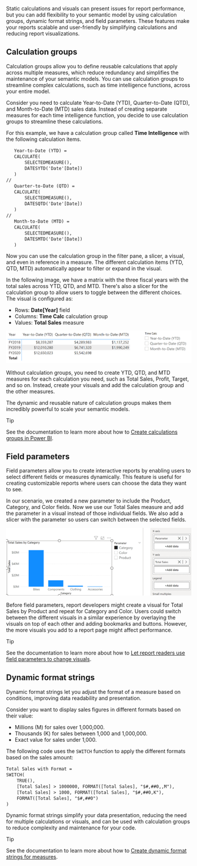 Static calculations and visuals can present issues for report performance, but you can add flexibility to your semantic model by using calculation groups, dynamic format strings, and field parameters. These features make your reports scalable and user-friendly by simplifying calculations and reducing report visualizations.

## Calculation groups

Calculation groups allow you to define reusable calculations that apply across multiple measures, which reduce redundancy and simplifies the maintenance of your semantic models. You can use calculation groups to streamline complex calculations, such as time intelligence functions, across your entire model.

Consider you need to calculate Year-to-Date (YTD), Quarter-to-Date (QTD), and Month-to-Date (MTD) sales data. Instead of creating separate measures for each time intelligence function, you decide to use calculation groups to streamline these calculations.

For this example, we have a calculation group called **Time Intelligence** with the following calculation items.

```DAX
   Year-to-Date (YTD) = 
   CALCULATE(
       SELECTEDMEASURE(),
       DATESYTD('Date'[Date])
   )
//
   Quarter-to-Date (QTD) = 
   CALCULATE(
       SELECTEDMEASURE(),
       DATESQTD('Date'[Date])
   )
//
   Month-to-Date (MTD) = 
   CALCULATE(
       SELECTEDMEASURE(),
       DATESMTD('Date'[Date])
   )
```

Now you can use the calculation group in the filter pane, a slicer, a visual, and even in reference in a measure. The different calculation items (YTD, QTD, MTD) automatically appear to filter or expand in the visual.

In the following image, we have a matrix with the three fiscal years with the total sales across YTD, QTD, and MTD. There's also a slicer for the calculation group to allow users to toggle between the different choices. The visual is configured as:

- Rows: **Date[Year]** field
- Columns: **Time Calc** calculation group
- Values: **Total Sales** measure

![Screenshot of the matrix visual showing the Total Sales for YTD, QTD, and MTD for each year.](../media/calculation-group-matrix.png)

Without calculation groups, you need to create YTD, QTD, and MTD measures for each calculation you need, such as Total Sales, Profit, Target, and so on. Instead, create your visuals and add the calculation group and the other measures.

The dynamic and reusable nature of calculation groups makes them incredibly powerful to scale your semantic models.

> [!TIP]
> See the documentation to learn more about how to [Create calculations groups in Power BI](/power-bi/transform-model/calculation-groups).

## Field parameters

Field parameters allow you to create interactive reports by enabling users to select different fields or measures dynamically. This feature is useful for creating customizable reports where users can choose the data they want to see.

In our scenario, we created a new parameter to include the Product, Category, and Color fields. Now we use our Total Sales measure and add the parameter in a visual instead of those individual fields. We also add a slicer with the parameter so users can switch between the selected fields.

![Screenshot of a column chart for Total Sales by Category configured with the parameter in the X-axis and Total Sales in the Y-axis. A slicer is also present to dynamically switch between the Total Sales by Product, Category, and Color.](../media/column-chart-parameter-slicer.png)

Before field parameters, report developers might create a visual for Total Sales by Product and repeat for Category and Color. Users could switch between the different visuals in a similar experience by overlaying the visuals on top of each other and adding bookmarks and buttons. However, the more visuals you add to a report page might affect performance.

> [!TIP]
> See the documentation to learn more about how to [Let report readers use field parameters to change visuals](/power-bi/create-reports/power-bi-field-parameters).

## Dynamic format strings

Dynamic format strings let you adjust the format of a measure based on conditions, improving data readability and presentation.

Consider you want to display sales figures in different formats based on their value:

- Millions (M) for sales over 1,000,000.
- Thousands (K) for sales between 1,000 and 1,000,000.
- Exact value for sales under 1,000.

The following code uses the `SWITCH` function to apply the different formats based on the sales amount:

```DAX
Total Sales with Format = 
SWITCH(
    TRUE(),
    [Total Sales] > 1000000, FORMAT([Total Sales], "$#,##0,,M"),
    [Total Sales] > 1000, FORMAT([Total Sales], "$#,##0,K"),
    FORMAT([Total Sales], "$#,##0")
)
```

Dynamic format strings simplify your data presentation, reducing the need for multiple calculations or visuals, and can be used with calculation groups to reduce complexity and maintenance for your code.

> [!TIP]
> See the documentation to learn more about how to [Create dynamic format strings for measures](/power-bi/create-reports/desktop-dynamic-format-strings).
